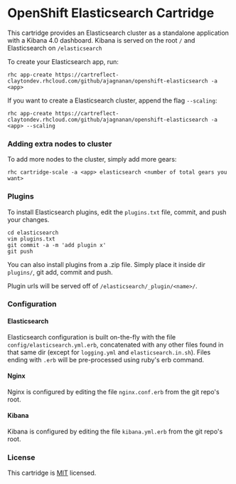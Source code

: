 OpenShift Elasticsearch Cartridge
=================================
This cartridge provides an Elasticsearch cluster as a standalone application with a Kibana 4.0 dashboard. Kibana is served on the root `/` and Elasticsearch on `/elasticsearch`

To create your Elasticsearch app, run:

    rhc app-create https://cartreflect-claytondev.rhcloud.com/github/ajagnanan/openshift-elasticsearch -a <app>

If you want to create a Elasticsearch cluster, append the flag `--scaling`:

    rhc app-create https://cartreflect-claytondev.rhcloud.com/github/ajagnanan/openshift-elasticsearch -a <app> --scaling

### Adding extra nodes to cluster
To add more nodes to the cluster, simply add more gears:

    rhc cartridge-scale -a <app> elasticsearch <number of total gears you want>

### Plugins
To install Elasticsearch plugins, edit the `plugins.txt` file, commit, and push your changes.

    cd elasticsearch
    vim plugins.txt
    git commit -a -m 'add plugin x'
    git push

You can also install plugins from a .zip file. Simply place it inside dir `plugins/`, git add, commit and push.

Plugin urls will be served off of `/elasticsearch/_plugin/<name>/`.

### Configuration

#### Elasticsearch
Elasticsearch configuration is built on-the-fly with the file `config/elasticsearch.yml.erb`, concatenated with any other files found in that same dir (except for `logging.yml` and `elasticsearch.in.sh`). Files ending with `.erb` will be pre-processed using ruby's erb command.

#### Nginx
Nginx is configured by editing the file `nginx.conf.erb` from the git repo's root.

#### Kibana
Kibana is configured by editing the file `kibana.yml.erb` from the git repo's root.

### License
This cartridge is [MIT](http://opensource.org/licenses/MIT) licensed.
